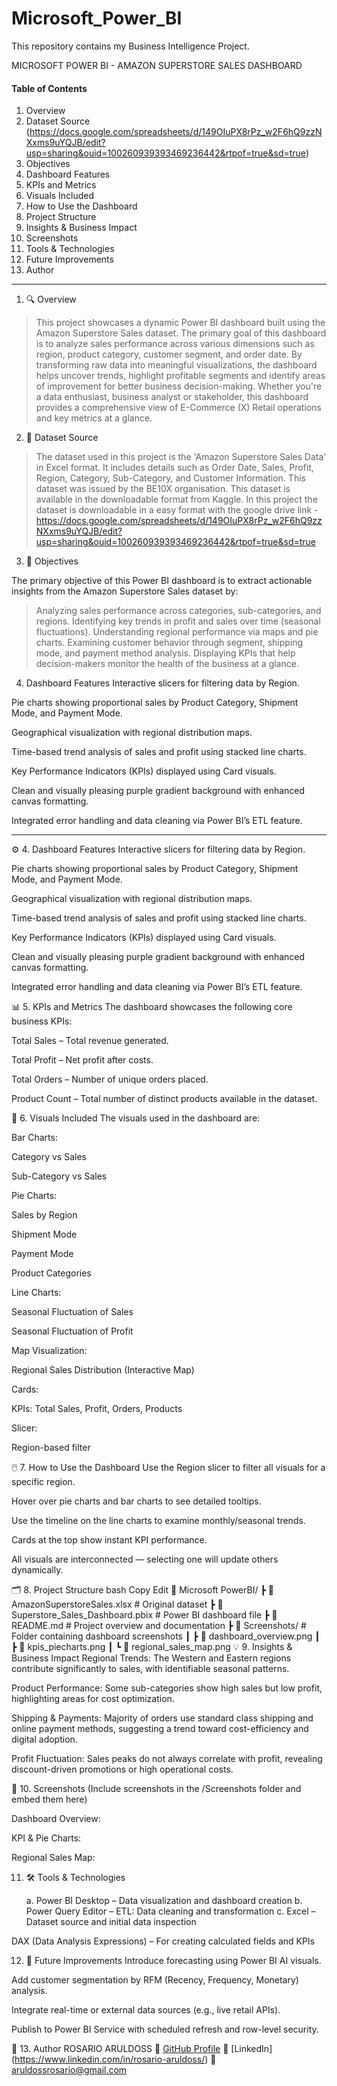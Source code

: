 # Microsoft_Power_BI
This repository contains my Business Intelligence Project.

MICROSOFT POWER BI - AMAZON SUPERSTORE SALES DASHBOARD

#### Table of Contents

1. Overview
2. Dataset Source (https://docs.google.com/spreadsheets/d/149OIuPX8rPz_w2F6hQ9zzNXxms9uYQJB/edit?usp=sharing&ouid=100260939393469236442&rtpof=true&sd=true)
3. Objectives 
4. Dashboard Features 
5. KPIs and Metrics
6. Visuals Included 
7. How to Use the Dashboard 
8. Project Structure 
9. Insights & Business Impact 
10. Screenshots 
11. Tools & Technologies 
12. Future Improvements 
13. Author 

---

1. 🔍 Overview

> This project showcases a dynamic Power BI dashboard built using the Amazon Superstore Sales dataset. The primary goal of this dashboard is to analyze sales performance across various dimensions such as region, product category, customer segment, and order date. By transforming raw data into meaningful visualizations, the dashboard helps uncover trends, highlight profitable segments and identify areas of improvement for better business decision-making. Whether you're a data enthusiast, business analyst or stakeholder, this dashboard provides a comprehensive view of E-Commerce (X) Retail operations and key metrics at a glance.

2. 📁 Dataset Source

> The dataset used in this project is the 'Amazon Superstore Sales Data' in Excel format. It includes details such as Order Date, Sales, Profit, Region, Category, Sub-Category, and Customer Information. This dataset was issued by the BE10X organisation. This dataset is available in the downloadable format from Kaggle. In this project the dataset is downloadable in a easy format with the google drive link - https://docs.google.com/spreadsheets/d/149OIuPX8rPz_w2F6hQ9zzNXxms9uYQJB/edit?usp=sharing&ouid=100260939393469236442&rtpof=true&sd=true

3. 🎯 Objectives

The primary objective of this Power BI dashboard is to extract actionable insights from the Amazon Superstore Sales dataset by:
> Analyzing sales performance across categories, sub-categories, and regions.
> Identifying key trends in profit and sales over time (seasonal fluctuations).
> Understanding regional performance via maps and pie charts.
> Examining customer behavior through segment, shipping mode, and payment method analysis.
> Displaying KPIs that help decision-makers monitor the health of the business at a glance.

4. Dashboard Features
Interactive slicers for filtering data by Region.

Pie charts showing proportional sales by Product Category, Shipment Mode, and Payment Mode.

Geographical visualization with regional distribution maps.

Time-based trend analysis of sales and profit using stacked line charts.

Key Performance Indicators (KPIs) displayed using Card visuals.

Clean and visually pleasing purple gradient background with enhanced canvas formatting.

Integrated error handling and data cleaning via Power BI’s ETL feature.

---

⚙️ 4. Dashboard Features
Interactive slicers for filtering data by Region.

Pie charts showing proportional sales by Product Category, Shipment Mode, and Payment Mode.

Geographical visualization with regional distribution maps.

Time-based trend analysis of sales and profit using stacked line charts.

Key Performance Indicators (KPIs) displayed using Card visuals.

Clean and visually pleasing purple gradient background with enhanced canvas formatting.

Integrated error handling and data cleaning via Power BI’s ETL feature.

📊 5. KPIs and Metrics
The dashboard showcases the following core business KPIs:

Total Sales – Total revenue generated.

Total Profit – Net profit after costs.

Total Orders – Number of unique orders placed.

Product Count – Total number of distinct products available in the dataset.

📌 6. Visuals Included
The visuals used in the dashboard are:

Bar Charts:

Category vs Sales

Sub-Category vs Sales

Pie Charts:

Sales by Region

Shipment Mode

Payment Mode

Product Categories

Line Charts:

Seasonal Fluctuation of Sales

Seasonal Fluctuation of Profit

Map Visualization:

Regional Sales Distribution (Interactive Map)

Cards:

KPIs: Total Sales, Profit, Orders, Products

Slicer:

Region-based filter

🖱️ 7. How to Use the Dashboard
Use the Region slicer to filter all visuals for a specific region.

Hover over pie charts and bar charts to see detailed tooltips.

Use the timeline on the line charts to examine monthly/seasonal trends.

Cards at the top show instant KPI performance.

All visuals are interconnected — selecting one will update others dynamically.

🗂️ 8. Project Structure
bash
Copy
Edit
📁 Microsoft PowerBI/
 ┣ 📄 AmazonSuperstoreSales.xlsx           # Original dataset
 ┣ 📄 Superstore_Sales_Dashboard.pbix      # Power BI dashboard file
 ┣ 📄 README.md                            # Project overview and documentation
 ┣ 📁 Screenshots/                         # Folder containing dashboard screenshots
 ┃ ┣ 📸 dashboard_overview.png
 ┃ ┣ 📸 kpis_piecharts.png
 ┃ ┗ 📸 regional_sales_map.png
💡 9. Insights & Business Impact
Regional Trends: The Western and Eastern regions contribute significantly to sales, with identifiable seasonal patterns.

Product Performance: Some sub-categories show high sales but low profit, highlighting areas for cost optimization.

Shipping & Payments: Majority of orders use standard class shipping and online payment methods, suggesting a trend toward cost-efficiency and digital adoption.

Profit Fluctuation: Sales peaks do not always correlate with profit, revealing discount-driven promotions or high operational costs.

📸 10. Screenshots
(Include screenshots in the /Screenshots folder and embed them here)

Dashboard Overview:


KPI & Pie Charts:


Regional Sales Map:


11. 🛠️ Tools & Technologies

    a. Power BI Desktop – Data visualization and dashboard creation
    b. Power Query Editor – ETL: Data cleaning and transformation
    c. Excel – Dataset source and initial data inspection

DAX (Data Analysis Expressions) – For creating calculated fields and KPIs

12. 🚀 Future Improvements
Introduce forecasting using Power BI AI visuals.

Add customer segmentation by RFM (Recency, Frequency, Monetary) analysis.

Integrate real-time or external data sources (e.g., live retail APIs).

Publish to Power BI Service with scheduled refresh and row-level security.

👤 13. Author
ROSARIO ARULDOSS
🔗 [GitHub Profile](https://github.com/RosarioAruldoss)
🔗 [LinkedIn] (https://www.linkedin.com/in/rosario-aruldoss/)
📧 aruldossrosario@gmail.com